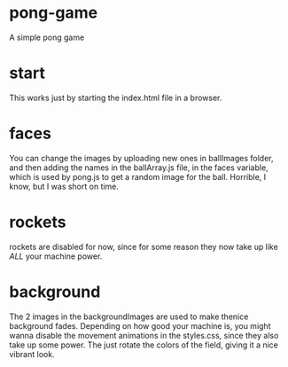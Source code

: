# pong-game
A simple pong game

# start
This works just by starting the index.html file in a browser. 

# faces
You can change the images by uploading new ones in ballImages folder, and then adding the names in the ballArray.js file, in the faces variable, which is used by pong.js to get a random image for the ball. Horrible, I know, but I was short on time.

# rockets
rockets are disabled for now, since for some reason they now take up like _ALL_ your machine power.

# background
The 2 images in the backgroundImages are used to make thenice background fades. Depending on how good your machine is, you might wanna disable the movement animations in the styles.css, since they also take up some power. The just rotate the colors of the field, giving it a nice vibrant look.
